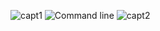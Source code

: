 ![capt1](https://github.com/user-attachments/assets/ceedef92-4a44-4e56-a4aa-09215b493c84)
![Command line](https://github.com/user-attachments/assets/ae16193c-5751-4f16-b86c-74e5bf4cb1c1)
![capt2](https://github.com/user-attachments/assets/055ce8af-1410-41d9-9a77-b8bc2cdbc8da)
